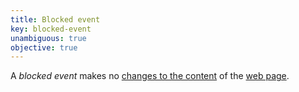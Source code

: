 ```yaml
---
title: Blocked event
key: blocked-event
unambiguous: true
objective: true
---
```


A _blocked event_ makes no [changes to the content][changes in content] of the [web page][].

[changes in content]: #changes-in-content 'Definition of changes in content'
[web page]: #web-page-html 'Definition of web page'
